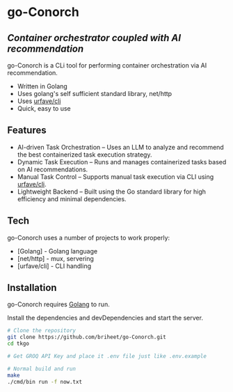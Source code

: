 # go-Conorch

## _Container orchestrator coupled with AI recommendation_

go-Conorch is a CLi tool for performing container orchestration via AI recommendation.

- Written in Golang
- Uses golang's self sufficient standard library, net/http
- Uses [urfave/cli](https://cli.urfave.org/)
- Quick, easy to use

## Features

- AI-driven Task Orchestration – Uses an LLM to analyze and recommend the best containerized task execution strategy.
- Dynamic Task Execution – Runs and manages containerized tasks based on AI recommendations.
- Manual Task Control – Supports manual task execution via CLI using [urfave/cli](https://cli.urfave.org/).
- Lightweight Backend – Built using the Go standard library for high efficiency and minimal dependencies.



## Tech

go-Conorch uses a number of projects to work properly:

- [Golang] - Golang language
- [net/http] - mux, servering
- [urfave/cli] - CLI handling

## Installation

go-Conorch requires [Golang](https://go.dev/) to run.

Install the dependencies and devDependencies and start the server.

```sh
# Clone the repository
git clone https://github.com/briheet/go-Conorch.git
cd tkgo

# Get GROQ API Key and place it .env file just like .env.example

# Normal build and run
make
./cmd/bin run -f now.txt
```

<!-- ## Docker -->
<!---->
<!-- Tkgo is very easy to use and deploy in a Docker container. -->
<!---->
<!-- By default, the Docker will expose port 8080, so change this within the -->
<!-- Dockerfile if necessary. When ready, simply use the Dockerfile to -->
<!-- build the image. -->
<!---->
<!-- ```sh -->
<!-- # Enter the project directory -->
<!-- cd Tkgo -->
<!---->
<!-- # Directly build the image -->
<!-- docker build -t tkgo:multistage -f Dockerfile.multistage . -->
<!---->
<!-- # Or use Makefile -->
<!-- make docker-build -->
<!-- ``` -->
<!---->
<!-- This will create the Tkgo image and pull in the necessary dependencies. -->
<!---->
<!-- Once done, run the Docker image and map the port to whatever you wish on -->
<!-- your host. For now, we simply map port 8080 of the host to -->
<!-- port 8080 of the Docker (or whatever port was exposed in the Dockerfile): -->
<!---->
<!-- ```sh -->
<!-- # Directly run the image -->
<!-- docker run -p 8080:8080 tkgo:multistage -->
<!---->
<!-- # Or use the Makefile -->
<!-- make docker-run -->
<!-- ``` -->
<!---->
<!-- Verify the deployment by navigating to your server address in -->
<!-- your preferred browser. -->
<!---->
<!-- ```sh -->
<!-- http://localhost:8080/health -->
<!-- ``` -->
<!---->
<!-- ## Insights -->
<!---->
<!-- ![Diagram](./docs/dianew.png) -->
<!---->
<!-- Create User Request Body -->
<!---->
<!-- ``` -->
<!-- { -->
<!--     "userInfo": { -->
<!--         "userName": "John", -->
<!--         "userId": "1234" -->
<!--     }, -->
<!--     "simulationTime": 5, -->
<!--     "tokenNumbers": 5 -->
<!-- } -->
<!-- ``` -->
<!---->
<!-- GetToken Request Body -->
<!---->
<!-- ``` -->
<!-- { -->
<!--     "userId": "1234" -->
<!-- } -->
<!-- ``` -->
<!---->
<!-- ## Development -->
<!---->
<!-- Going on. Want to contribute? Make a pr :) -->
<!---->
<!-- [//]: # "These are reference links used in the body of this note and get stripped out when the markdown processor does its job. There is no need to format nicely because it shouldn't be seen. Thanks SO - http://stackoverflow.com/questions/4823468/store-comments-in-markdown-syntax" -->
<!-- [net/http]: https://pkg.go.dev/net/http -->
<!-- [Zap (Logging)]: https://github.com/uber-go/zap -->
<!-- [Golang]: http://go.dev -->
